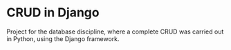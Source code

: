 # CRUD in Django
Project for the database discipline, where a complete CRUD was carried out in Python, using the Django framework.
